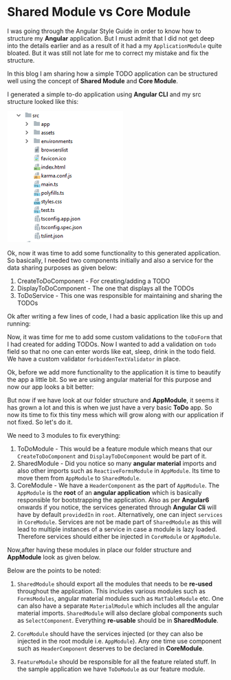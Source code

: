 # Shared Module vs Core Module

I was going through the Angular Style Guide in order to know how to structure my **Angular** application. 
But I must admit that I did not get deep into the details earlier and as a result of it had a my `ApplicationModule` 
quite bloated. But it was still not late for me to correct my mistake and fix the structure.

In this blog I am sharing how a simple TODO application can be structured well using the concept of **Shared Module** 
and **Core Module**.

I generated a simple to-do application using **Angular CLI** and my src structure looked like this:

![ToDoApp](https://raw.githubusercontent.com/NamitaMalik/shared-module-vs-core-module-in-angular/master/src/assets/images/Simple_To_Do_App_Angular_Cli.PNG)


Ok, now it was time to add some functionality to this generated application. So basically, I needed two components initially 
and also a service for the data sharing purposes as given below:

1. CreateToDoComponent - For creating/adding a TODO
2. DisplayToDoComponent - The one that displays all the TODOs
3. ToDoService - This one was responsible for maintaining and sharing the TODOs

Ok after writing a few lines of code, I had a basic application like this up and running:



Now, it was time for me to add some custom validations to the `toDoForm` that I had created for adding TODOs. Now I wanted to add a validation on `todo` field
so that no one can enter words like eat, sleep, drink in the todo field. We have a custom validator `forbiddenTextValidator` in place.

Ok, before we add more functionality to the application it is time to beautify the app a little bit. So we are using angular material for this purpose and now our app looks a bit better:


But now if we have look at our folder structure and **AppModule**, it seems it has grown a lot and this is when we just have a very basic **ToDo** app. So now its time to fix this tiny 
mess which will grow along with our application if not fixed. So let's do it.

We need to 3 modules to fix everything:

1. ToDoModule - This would be a feature module which means that our `CreateToDoComponent` and `DisplayToDoComponent` would be part of it.
2. SharedModule - Did you notice so many **angular material** imports and also other imports such as `ReactiveFormsModule` in `AppModule`. Its time to move them from `AppModule` to `SharedModule`.
3. CoreModule - We have a `HeaderComponent` as the part of `AppModule`. The `AppModule` is the **root** of an **angular application** which is basically responsible for bootstrapping the application. 
                Also as per **Angular6** onwards if you notice, the services generated through **Angular Cli** will have by default `providedIn` in `root`. Alternatively, one can inject
               `services` in `CoreModule`. Services are not be made part of `SharedModule` as this will lead to multiple instances of a service in case a module is lazy loaded. Therefore services should either be injected in 
                `CoreModule` or `AppModule`.
                
Now,after having these modules in place our folder structure and **AppModule** look as given below.

Below are the points to be noted:

1. `SharedModule` should export all the modules that needs to be **re-used** throughout the application. This includes various modules such as `FormsModules`, angular material modules such
as `MatTableModule` etc. One can also have a separate `MaterialModule` which includes all the angular material imports. `SharedModule` will also declare global components such as `SelectComponent`.
Everything **re-usable** should be in **SharedModule**.

2. `CoreModule` should have the services injected (or they can also be injected in the root module i.e. `AppModule`). Any one time use component such as `HeaderComponent`
deserves to be declared in **CoreModule**.

3. `FeatureModule` should be responsible for all the feature related stuff. In the sample application we have `ToDoModule` as our feature module.




